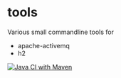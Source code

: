 # tools

Various small commandline tools for

* apache-activemq
* h2

[![Java CI with Maven](https://github.com/bernhardhuber/tools/actions/workflows/maven.yml/badge.svg)](https://github.com/bernhardhuber/tools/actions/workflows/maven.yml)
